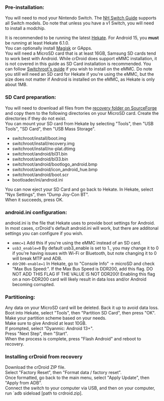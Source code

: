 ### Pre-installation:
You will need to mod your Nintendo Switch. The [NH Switch Guide](https://nh-server.github.io/switch-guide/) supports all Switch models. Do note that unless you have a v1 Switch, you will need to install a modchip. 

It is recommended to be running the latest [Hekate](https://github.com/CTCaer/hekate/releases/latest). For Android 15, you **must** be running at least Hekate 6.1.0.  
You can optionally install [Magisk](https://github.com/topjohnwu/Magisk/releases/latest) or GApps.  
You will need a MicroSD card that is at least 16GB, Samsung SD cards tend to work best with Android. While crDroid does support eMMC installation, it is not covered in this guide as SD Card installation is recommended. You can follow [Switchroot's guide](https://wiki.switchroot.org/wiki/android/14-u-emmc-boot-guide) if you wish to install on the eMMC. Do note you still will need an SD card for Hekate if you're using the eMMC, but the size does not matter if Android is installed on the eMMC, as Hekate is only about 1MB.   

### SD Card preparation:
You will need to download all files from the [recovery folder on SourceForge](https://sourceforge.net/projects/crdroid/files/nx_tab/11.x/recovery/) and copy them to the following directories on your MicroSD card. Create the directories if they do not exist.  
You can mount your SD card from Hekate by selecting "Tools", then "USB Tools", "SD Card", then "USB Mass Storage".
- switchroot/install/boot.img
- switchroot/install/recovery.img
- switchroot/install/nx-plat.dtimg
- switchroot/android/bl31.bin
- switchroot/android/bl33.bin
- switchroot/android/bootlogo_android.bmp
- switchroot/android/icon_android_hue.bmp
- switchroot/android/boot.scr
- bootloader/ini/android.ini

You can now eject your SD Card and go back to Hekate. In Hekate, select "Nyx Settings", then "Dump Joy-Con BT".  
When it succeeds, press OK.  

### android.ini configuration:
android.ini is the file that Hekate uses to provide boot settings for Android. In most cases, crDroid's default android.ini will work, but there are additonal settings you can configure if you wish.
* `emmc=1` Add this if you're using the eMMC instead of an SD card.
* `usb3_enable=0` By default usb3_enable is set to 1., you may change it to 0 if you're having issues with Wi-Fi or Bluetooth, but note changing it to 0 will break MTP and ADB.
* `ddr200-enable=1` In Hekate, go to "Console Info" -> microSD and check "Max Bus Speed:". If the Max Bus Speed is DDR200, add this flag. DO NOT ADD THIS FLAG IF THE VALUE IS NOT DDR200! Enabling this flag on a non-DDR200 card will likely result in data loss and/or Android becoming corrupted.

### Partitioning:
Any data on your MicroSD card will be deleted. Back it up to avoid data loss. 
Boot into Hekate, select "Tools", then "Partition SD Card", then press "OK".  
Make your partition scheme based on your needs.  
Make sure to give Android at least 10GB.  
If prompted, select "Dyanmic: Android 13+".  
Press "Next Step", then "Start".  
When the process is complete, press "Flash Android" and reboot to recovery.

### Installing crDroid from recovery
Download the crDroid ZIP file.  
Select "Factory Reset", then "Format data / factory reset".  
Once formatted, go back to the main menu, select "Apply Update", then "Apply from ADB".  
Connect the switch to your computer via USB, and then on your computer, run `adb sideload [path to crdroid.zip].
